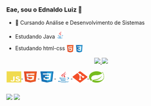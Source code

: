 ### Eae, sou o Ednaldo Luiz 👋


- 🔭  Cursando Análise e Desenvolvimento de Sistemas

- Estudando Java <img alt="EdnaldoLuiz-Java" height="20" width="20" src="https://raw.githubusercontent.com/devicons/devicon/master/icons/java/java-original.svg"> 

- Estudando html-css <img align="center" alt="EdnaldoLuiz-HTML" height="20" width="20" src="https://raw.githubusercontent.com/devicons/devicon/master/icons/html5/html5-original.svg">
  <img align="center" alt="EdnaldoLuiz-CSS" height="20" width="20" src="https://raw.githubusercontent.com/devicons/devicon/master/icons/css3/css3-original.svg">

<div align="center">
  <a href="https://github.com/EdnaldoLuiz">
  <img height="180em" src="https://github-readme-stats.vercel.app/api?username=EdnaldoLuiz&show_icons=true&theme=tokyonight&include_all_commits=true&count_private=true"/>
  <img height="180em" src="https://github-readme-stats.vercel.app/api/top-langs/?username=EdnaldoLuiz&layout=compact&langs_count=7&theme=tokyonight"/>
</div>
<div style="display: inline_block"><br>
  
  <img align="center" alt="Ednaldoluiz-Js" height="30" width="40" src="https://raw.githubusercontent.com/devicons/devicon/master/icons/javascript/javascript-plain.svg">
  <img align="center" alt="EdnaldoLuiz-HTML" height="30" width="40" src="https://raw.githubusercontent.com/devicons/devicon/master/icons/html5/html5-original.svg">
  <img align="center" alt="EdnaldoLuiz-CSS" height="30" width="40" src="https://raw.githubusercontent.com/devicons/devicon/master/icons/css3/css3-original.svg">
  <img align="center" alt="EdnaldoLuiz-Java" height="30" width="40" src="https://raw.githubusercontent.com/devicons/devicon/master/icons/java/java-original.svg">
  
  <img align="center" alt="EdnaldoLuiz-Git" height="30" width="40" src="https://raw.githubusercontent.com/devicons/devicon/master/icons/git/git-original.svg">
  <img align="center" alt="EdnaldoLuiz-Spring" height="30" width="40" src="https://raw.githubusercontent.com/devicons/devicon/master/icons/spring/spring-original.svg">
  
  
  
  
</div>
  
  ##
 
<div> 
  
  <a href="https://br.linkedin.com/in/ednaldo-luiz-4892a624a?trk=people-guest_people_search-card" target="_blank"><img src="https://img.shields.io/badge/-LinkedIn-%230077B5?style=for-the-badge&logo=linkedin&logoColor=white" target="_blank"></a>
  <a href = "mailto:contatoednaldoluiz@gmail.com"><img src="https://img.shields.io/badge/Gmail-D14836?style=for-the-badge&logo=gmail&logoColor=white" target="_blank"></a>
 
  
 
</div>
